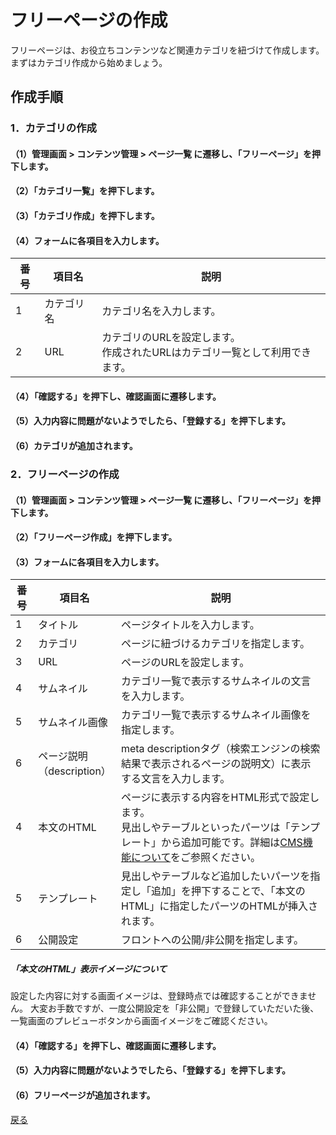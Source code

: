# フリーページの作成
フリーページは、お役立ちコンテンツなど関連カテゴリを紐づけて作成します。
まずはカテゴリ作成から始めましょう。

## 作成手順

### 1．カテゴリの作成

#### （1）管理画面 > コンテンツ管理 > ページ一覧 に遷移し、「フリーページ」を押下します。
<!-- 画像-->

#### （2）「カテゴリ一覧」を押下します。
<!-- 画像-->

#### （3）「カテゴリ作成」を押下します。
<!-- 画像-->

#### （4）フォームに各項目を入力します。
<!-- 画像-->

番号 | 項目名 | 説明
------------- | ------------- | ------------- |  
1 | カテゴリ名 | カテゴリ名を入力します。
2 | URL | カテゴリのURLを設定します。<br>作成されたURLはカテゴリ一覧として利用できます。


#### （4）「確認する」を押下し、確認画面に遷移します。
<!-- 画像-->

#### （5）入力内容に問題がないようでしたら、「登録する」を押下します。
<!-- 画像-->

#### （6）カテゴリが追加されます。
<!-- 画像-->

### 2．フリーページの作成

#### （1）管理画面 > コンテンツ管理 > ページ一覧 に遷移し、「フリーページ」を押下します。
<!-- 画像-->

#### （2）「フリーページ作成」を押下します。
<!-- 画像-->

#### （3）フォームに各項目を入力します。
<!-- 画像-->

番号 | 項目名 | 説明
------------- | ------------- | ------------- |  
1 | タイトル | ページタイトルを入力します。
2 | カテゴリ | ページに紐づけるカテゴリを指定します。
3 | URL | ページのURLを設定します。
4 | サムネイル | カテゴリ一覧で表示するサムネイルの文言を入力します。<br><!-- 画像-->
5 | サムネイル画像 | カテゴリ一覧で表示するサムネイル画像を指定します。
6 | ページ説明<br>（description） | meta descriptionタグ（検索エンジンの検索結果で表示されるページの説明文）に表示する文言を入力します。
4 | 本文のHTML | ページに表示する内容をHTML形式で設定します。<br>見出しやテーブルといったパーツは「テンプレート」から追加可能です。詳細は[CMS機能について](https://github.com/e2info/hrdeli-docs/manual/cms_images.md)をご参照ください。
5 | テンプレート | 見出しやテーブルなど追加したいパーツを指定し「追加」を押下することで、「本文のHTML」に指定したパーツのHTMLが挿入されます。
6 | 公開設定 | フロントへの公開/非公開を指定します。

##### 「本文のHTML」表示イメージについて
設定した内容に対する画面イメージは、登録時点では確認することができません。
大変お手数ですが、一度公開設定を「非公開」で登録していただいた後、一覧画面のプレビューボタンから画面イメージをご確認ください。
<!-- 画像-->

#### （4）「確認する」を押下し、確認画面に遷移します。
<!-- 画像-->

#### （5）入力内容に問題がないようでしたら、「登録する」を押下します。
<!-- 画像-->

#### （6）フリーページが追加されます。
<!-- 画像-->


[戻る](https://e2info.github.io/hrdeli-docs/)
